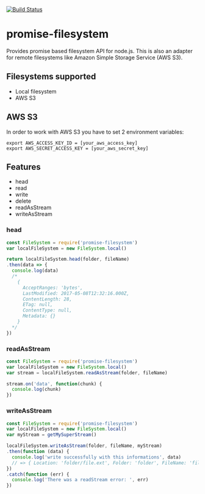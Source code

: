 [![Build Status](https://travis-ci.org/AlessioCoser/promise-filesystem.svg?branch=master)](https://travis-ci.org/AlessioCoser/promise-filesystem)

# promise-filesystem

Provides promise based filesystem API for node.js. This is also an adapter for remote filesystems like Amazon Simple Storage Service (AWS S3).

## Filesystems supported

- Local filesystem
- AWS S3

## AWS S3

In order to work with AWS S3 you have to set 2 environment variables:
```
export AWS_ACCESS_KEY_ID = [your_aws_access_key]
export AWS_SECRET_ACCESS_KEY = [your_aws_secret_key]
```

## Features
- head
- read
- write
- delete
- readAsStream
- writeAsStream

### head
```js
const FileSystem = require('promise-filesystem')
var localFileSystem = new FileSystem.local()

return localFileSystem.head(folder, fileName)
.then(data => {
  console.log(data)
  /*
    {
      AcceptRanges: 'bytes',
      LastModified: 2017-05-08T12:32:16.000Z,
      ContentLength: 28,
      ETag: null,
      ContentType: null,
      Metadata: {}
    }
  */
})
```

### readAsStream
```js
const FileSystem = require('promise-filesystem')
var localFileSystem = new FileSystem.local()
var stream = localFileSystem.readAsStream(folder, fileName)

stream.on('data', function(chunk) {
  console.log(chunk)
})
```

### writeAsStream
```js
const FileSystem = require('promise-filesystem')
var localFileSystem = new FileSystem.local()
var myStream = getMySuperStream()

localFileSystem.writeAsStream(folder, fileName, myStream)
.then(function (data) {
  console.log('write successfully with this informations', data)
  // => { Location: 'folder/file.ext', Folder: 'folder', FileName: 'file.ext' }
})
.catch(function (err) {
  console.log('There was a readStream error: ', err)
})
```
